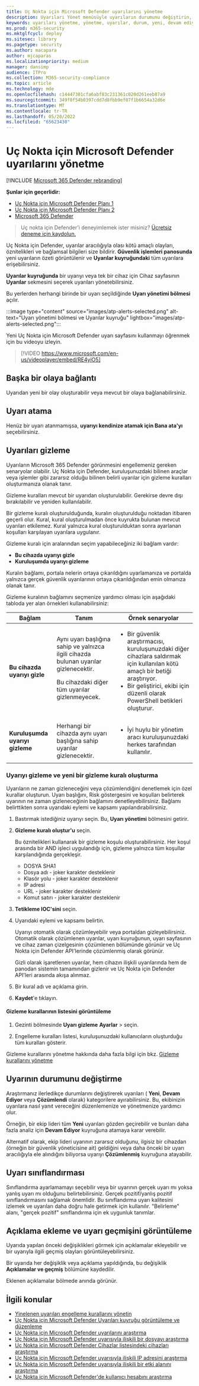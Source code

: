 ```yaml
---
title: Uç Nokta için Microsoft Defender uyarılarını yönetme
description: Uyarıları Yönet menüsüyle uyarıların durumunu değiştirin, uyarıları gizlemek, açıklamaları göndermek ve tek tek uyarıların değişiklik geçmişini gözden geçirmek için gizleme kuralları oluşturun.
keywords: uyarıları yönetme, yönetme, uyarılar, durum, yeni, devam ediyor, çözümlendi, uyarıları çözümleme, gizleme, baskı, kurallar, bağlam, geçmiş, açıklamalar, değişiklikler
ms.prod: m365-security
ms.mktglfcycl: deploy
ms.sitesec: library
ms.pagetype: security
ms.author: macapara
author: mjcaparas
ms.localizationpriority: medium
manager: dansimp
audience: ITPro
ms.collection: M365-security-compliance
ms.topic: article
ms.technology: mde
ms.openlocfilehash: c14447301cfa6abf83c231361c020d261eeb87a9
ms.sourcegitcommit: 349f0f54b0397cdd7d8fbb9ef07f1b6654a32d6e
ms.translationtype: MT
ms.contentlocale: tr-TR
ms.lasthandoff: 05/20/2022
ms.locfileid: "65623430"
---
```

# <a name="manage-microsoft-defender-for-endpoint-alerts"></a>Uç Nokta için Microsoft Defender uyarılarını yönetme

[!INCLUDE [Microsoft 365 Defender rebranding](../../includes/microsoft-defender.md)]

**Şunlar için geçerlidir:**
- [Uç Nokta için Microsoft Defender Planı 1](https://go.microsoft.com/fwlink/p/?linkid=2154037)
- [Uç Nokta için Microsoft Defender Planı 2](https://go.microsoft.com/fwlink/p/?linkid=2154037)
- [Microsoft 365 Defender](https://go.microsoft.com/fwlink/?linkid=2118804)


> Uç nokta için Defender'i deneyimlemek ister misiniz? [Ücretsiz deneme için kaydolun.](https://signup.microsoft.com/create-account/signup?products=7f379fee-c4f9-4278-b0a1-e4c8c2fcdf7e&ru=https://aka.ms/MDEp2OpenTrial?ocid=docs-wdatp-managealerts-abovefoldlink)

Uç Nokta için Defender, uyarılar aracılığıyla olası kötü amaçlı olayları, öznitelikleri ve bağlamsal bilgileri size bildirir. **Güvenlik işlemleri panosunda** yeni uyarıların özeti görüntülenir ve **Uyarılar kuyruğundaki** tüm uyarılara erişebilirsiniz.

**Uyarılar kuyruğunda** bir uyarıyı veya tek bir cihaz için Cihaz sayfasının **Uyarılar** sekmesini seçerek uyarıları yönetebilirsiniz.

Bu yerlerden herhangi birinde bir uyarı seçildiğinde **Uyarı yönetimi bölmesi** açılır.

:::image type="content" source="images/atp-alerts-selected.png" alt-text="Uyarı yönetimi bölmesi ve Uyarılar kuyruğu" lightbox="images/atp-alerts-selected.png":::

Yeni Uç Nokta için Microsoft Defender uyarı sayfasını kullanmayı öğrenmek için bu videoyu izleyin.
> [!VIDEO https://www.microsoft.com/en-us/videoplayer/embed/RE4yiO5]

## <a name="link-to-another-incident"></a>Başka bir olaya bağlantı

Uyarıdan yeni bir olay oluşturabilir veya mevcut bir olaya bağlanabilirsiniz.

## <a name="assign-alerts"></a>Uyarı atama

Henüz bir uyarı atanmamışsa, **uyarıyı kendinize atamak için Bana ata'yı** seçebilirsiniz.

## <a name="suppress-alerts"></a>Uyarıları gizleme

Uyarıların Microsoft 365 Defender görünmesini engellemeniz gereken senaryolar olabilir. Uç Nokta için Defender, kuruluşunuzdaki bilinen araçlar veya işlemler gibi zararsız olduğu bilinen belirli uyarılar için gizleme kuralları oluşturmanıza olanak tanır.

Gizleme kuralları mevcut bir uyarıdan oluşturulabilir. Gerekirse devre dışı bırakılabilir ve yeniden kullanılabilir.

Bir gizleme kuralı oluşturulduğunda, kuralın oluşturulduğu noktadan itibaren geçerli olur. Kural, kural oluşturulmadan önce kuyrukta bulunan mevcut uyarıları etkilemez. Kural yalnızca kural oluşturulduktan sonra ayarlanan koşulları karşılayan uyarılara uygulanır.

Gizleme kuralı için aralarından seçim yapabileceğiniz iki bağlam vardır:

- **Bu cihazda uyarıyı gizle**
- **Kuruluşumda uyarıyı gizleme**

Kuralın bağlamı, portala nelerin ortaya çıkarıldığını uyarlamanıza ve portalda yalnızca gerçek güvenlik uyarılarının ortaya çıkarıldığından emin olmanıza olanak tanır.

Gizleme kuralının bağlamını seçmenize yardımcı olması için aşağıdaki tabloda yer alan örnekleri kullanabilirsiniz:

|Bağlam|Tanım|Örnek senaryolar|
|---|---|---|
|**Bu cihazda uyarıyı gizle**|Aynı uyarı başlığına sahip ve yalnızca ilgili cihazda bulunan uyarılar gizlenecektir. <p> Bu cihazdaki diğer tüm uyarılar gizlenmeyecek.|<ul><li>Bir güvenlik araştırmacısı, kuruluşunuzdaki diğer cihazlara saldırmak için kullanılan kötü amaçlı bir betiği araştırıyor.</li><li>Bir geliştirici, ekibi için düzenli olarak PowerShell betikleri oluşturur.</li></ul>|
|**Kuruluşumda uyarıyı gizleme**|Herhangi bir cihazda aynı uyarı başlığına sahip uyarılar gizlenecektir.|<ul><li>İyi huylu bir yönetim aracı kuruluşunuzdaki herkes tarafından kullanılır.</li></ul>|

### <a name="suppress-an-alert-and-create-a-new-suppression-rule"></a>Uyarıyı gizleme ve yeni bir gizleme kuralı oluşturma

Uyarıların ne zaman gizleneceğini veya çözümlendiğini denetlemek için özel kurallar oluşturun. Uyarı başlığını, Risk göstergesini ve koşulları belirterek uyarının ne zaman gizleneceğinin bağlamını denetleyebilirsiniz. Bağlamı belirttikten sonra uyarıdaki eylemi ve kapsamı yapılandırabilirsiniz.

1. Bastırmak istediğiniz uyarıyı seçin. Bu, **Uyarı yönetimi** bölmesini getirir.

2. **Gizleme kuralı oluştur'u** seçin.

    Bu öznitelikleri kullanarak bir gizleme koşulu oluşturabilirsiniz. Her koşul arasında bir AND işleci uygulandığı için, gizleme yalnızca tüm koşullar karşılandığında gerçekleşir.

    - DOSYA SHA1
    - Dosya adı - joker karakter desteklenir
    - Klasör yolu - joker karakter desteklenir
    - IP adresi
    - URL - joker karakter desteklenir
    - Komut satırı - joker karakter desteklenir

3. **Tetikleme IOC'sini** seçin.

4. Uyarıdaki eylemi ve kapsamı belirtin.

   Uyarıyı otomatik olarak çözümleyebilir veya portaldan gizleyebilirsiniz. Otomatik olarak çözümlenen uyarılar, uyarı kuyruğunun, uyarı sayfasının ve cihaz zaman çizelgesinin çözümlenen bölümünde görünür ve Uç Nokta için Defender API'lerinde çözümlenmiş olarak görünür.

   Gizli olarak işaretlenen uyarılar, hem cihazın ilişkili uyarılarında hem de panodan sistemin tamamından gizlenir ve Uç Nokta için Defender API'leri arasında akışa alınmaz.

5. Bir kural adı ve açıklama girin.

6. **Kaydet**'e tıklayın.

#### <a name="view-the-list-of-suppression-rules"></a>Gizleme kurallarının listesini görüntüleme

1. Gezinti bölmesinde **Uyarı gizleme** **Ayarlar** \> seçin.

2. Engelleme kuralları listesi, kuruluşunuzdaki kullanıcıların oluşturduğu tüm kuralları gösterir.

Gizleme kurallarını yönetme hakkında daha fazla bilgi için bkz. [Gizleme kurallarını yönetme](manage-suppression-rules.md)

## <a name="change-the-status-of-an-alert"></a>Uyarının durumunu değiştirme

Araştırmanız ilerledikçe durumlarını değiştirerek uyarıları ( **Yeni**, **Devam Ediyor** veya **Çözümlendi** olarak) kategorilere ayırabilirsiniz. Bu, ekibinizin uyarılara nasıl yanıt vereceğini düzenlemenize ve yönetmenize yardımcı olur.

Örneğin, bir ekip lideri tüm **Yeni** uyarıları gözden geçirebilir ve bunları daha fazla analiz için **Devam Ediyor** kuyruğuna atamaya karar verebilir.

Alternatif olarak, ekip lideri uyarının zararsız olduğunu, ilgisiz bir cihazdan (örneğin bir güvenlik yöneticisine ait) geldiğini veya daha önceki bir uyarı aracılığıyla ele alındığını biliyorsa uyarıyı **Çözümlenmiş** kuyruğuna atayabilir.

## <a name="alert-classification"></a>Uyarı sınıflandırması

Sınıflandırma ayarlamamayı seçebilir veya bir uyarının gerçek uyarı mı yoksa yanlış uyarı mı olduğunu belirtebilirsiniz. Gerçek pozitif/yanlış pozitif sınıflandırmasını sağlamak önemlidir. Bu sınıflandırma uyarı kalitesini izlemek ve uyarıları daha doğru hale getirmek için kullanılır. "Belirleme" alanı, "gerçek pozitif" sınıflandırma için ek uygunluk tanımlar.

## <a name="add-comments-and-view-the-history-of-an-alert"></a>Açıklama ekleme ve uyarı geçmişini görüntüleme

Uyarıda yapılan önceki değişiklikleri görmek için açıklamalar ekleyebilir ve bir uyarıyla ilgili geçmiş olayları görüntüleyebilirsiniz.

Bir uyarıda her değişiklik veya açıklama yapıldığında, bu değişiklik **Açıklamalar ve geçmiş** bölümüne kaydedilir.

Eklenen açıklamalar bölmede anında görünür.

## <a name="related-topics"></a>İlgili konular

- [Yinelenen uyarıları engelleme kurallarını yönetin](manage-suppression-rules.md)
- [Uç Nokta için Microsoft Defender Uyarıları kuyruğu görüntüleme ve düzenleme](alerts-queue.md)
- [Uç Nokta için Microsoft Defender uyarılarını araştırma](investigate-alerts.md)
- [Uç Nokta için Microsoft Defender uyarısıyla ilişkili bir dosyayı araştırma](investigate-files.md)
- [Uç Nokta için Microsoft Defender Cihazlar listesindeki cihazları araştırma](investigate-machines.md)
- [Uç Nokta için Microsoft Defender uyarısıyla ilişkili IP adresini araştırma](investigate-ip.md)
- [Uç Nokta için Microsoft Defender uyarısıyla ilişkili bir etki alanını araştırma](investigate-domain.md)
- [Uç Nokta için Microsoft Defender'de kullanıcı hesabını araştırma](investigate-user.md)
